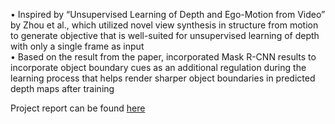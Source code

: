 •	Inspired by “Unsupervised Learning of Depth and Ego-Motion from Video” by Zhou et al., which utilized novel view synthesis in structure from motion to generate objective that is well-suited for unsupervised learning of depth with only a single frame as input <br />
•	Based on the result from the paper, incorporated Mask R-CNN results to incorporate object boundary cues as an additional regulation during the learning process that helps render sharper object boundaries in predicted depth maps after training

Project report can be found [here](https://drive.google.com/file/d/1gMRevc841n-wSQg3SJbllFecCR2D0rvK/view?usp=sharing) 
